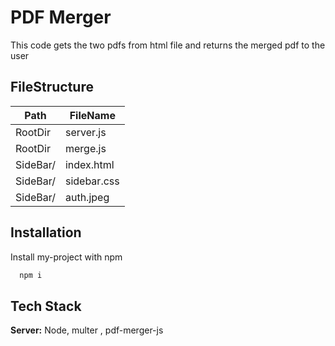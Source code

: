 
# PDF Merger

This code gets the two pdfs from html file and returns the merged pdf to the user

## FileStructure

| Path             | FileName                                                                |
| ----------------- | ------------------------------------------------------------------ |
| RootDir | server.js |
| RootDir | merge.js |
| SideBar/ | index.html |
| SideBar/ | sidebar.css|
| SideBar/ | auth.jpeg |


## Installation

Install my-project with npm

```bash
  npm i
```
   
## Tech Stack



**Server:** Node, multer , pdf-merger-js

